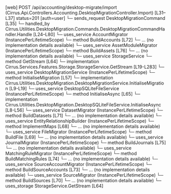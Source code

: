 [web] POST /api/accounting/desktop-migrate/import  (Cirrus.Api.Controllers.Accounting.DesktopMigrationController.Import)  [L31–L37] status=201 [auth=user]
  └─ sends_request DesktopMigrationCommand [L35]
    └─ handled_by Cirrus.Utilities.DesktopMigration.Commands.DesktopMigrationCommandHandler.Handle [L24–L80]
      └─ uses_service AccountMigrator (InstancePerLifetimeScope)
        └─ method BuildAccounts [L72]
          └─ ... (no implementation details available)
      └─ uses_service AssetModuleMigrator (InstancePerLifetimeScope)
        └─ method BuildAssets [L76]
          └─ ... (no implementation details available)
      └─ uses_service StorageService
        └─ method GetStream [L64]
          └─ implementation Cirrus.Services.Features.Storage.StorageService.GetStream [L19-L283]
      └─ uses_service DesktopMigrationService (InstancePerLifetimeScope)
        └─ method InitialiseMigration [L57]
          └─ implementation Cirrus.Utilities.DesktopMigration.DesktopMigrationService.InitialiseMigration [L9-L19]
      └─ uses_service DesktopSQLiteFileService (InstancePerLifetimeScope)
        └─ method InitialiseAsync [L65]
          └─ implementation Cirrus.Utilities.DesktopMigration.DesktopSQLiteFileService.InitialiseAsync [L8-L56]
      └─ uses_service DatasetMigrator (InstancePerLifetimeScope)
        └─ method BuildDatasets [L71]
          └─ ... (no implementation details available)
      └─ uses_service EntityRelationshipBuilder (InstancePerLifetimeScope)
        └─ method ImplementMaps [L68]
          └─ ... (no implementation details available)
      └─ uses_service FileMigrator (InstancePerLifetimeScope)
        └─ method BuildFile [L69]
          └─ ... (no implementation details available)
      └─ uses_service JournalMigrator (InstancePerLifetimeScope)
        └─ method BuildJournals [L75]
          └─ ... (no implementation details available)
      └─ uses_service MatchingRuleMigrator (InstancePerLifetimeScope)
        └─ method BuildMatchingRules [L74]
          └─ ... (no implementation details available)
      └─ uses_service SourceAccountMigrator (InstancePerLifetimeScope)
        └─ method BuildSourceAccounts [L73]
          └─ ... (no implementation details available)
      └─ uses_service SourceMigrator (InstancePerLifetimeScope)
        └─ method BuildSources [L70]
          └─ ... (no implementation details available)
      └─ uses_storage StorageService.GetStream [L64]

